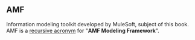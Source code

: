## AMF

Information modeling toolkit developed by MuleSoft, subject of this book. 
AMF is a [recursive acronym](https://en.wikipedia.org/wiki/Recursive_acronym) for "**AMF Modeling Framework**". 
